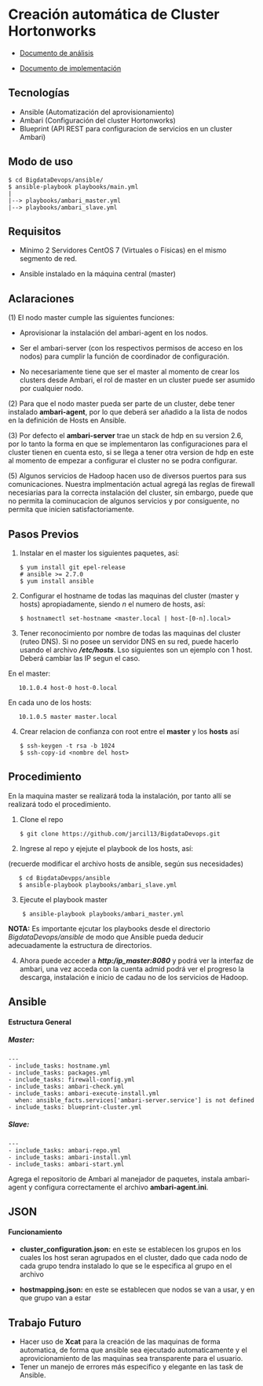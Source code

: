 Creación automática de Cluster Hortonworks
===========================================
* [Documento de análisis](analisis.md)

* [Documento de implementación](implementacion.md)

Tecnologías
------------

* Ansible  (Automatización del aprovisionamiento)
* Ambari   (Configuración del cluster Hortonworks)
* Blueprint (API REST para configuracion de servicios en un cluster Ambari)

Modo de uso
-----------

    $ cd BigdataDevops/ansible/
    $ ansible-playbook playbooks/main.yml
    |
    |--> playbooks/ambari_master.yml
    |--> playbooks/ambari_slave.yml

Requisitos
----------

* Mínimo 2 Servidores CentOS 7 (Virtuales o Físicas) en el mismo segmento de red.

* Ansible instalado en la máquina central (master)


Aclaraciones
-------------

(1) El nodo master cumple las siguientes funciones:

* Aprovisionar la instalación del ambari-agent en los nodos.

* Ser el ambari-server (con los respectivos permisos de acceso en los nodos) para cumplir la función de coordinador de configuración.

* No necesariamente tiene que ser el master al momento de crear los clusters desde Ambari, el rol de master en un cluster puede ser asumido por cualquier nodo.

(2) Para que el nodo master pueda ser parte de un cluster, debe tener instalado **ambari-agent**, por lo que deberá ser añadido a la lista de nodos en la definición de Hosts en Ansible.

(3) Por defecto el **ambari-server** trae un stack de hdp en su version 2.6, por lo tanto la forma en que se implementaron las configuraciones para el cluster tienen en cuenta esto, si se llega a tener otra version de hdp en este al momento de empezar a configurar el cluster no se podra configurar.

(5) Algunos servicios de Hadoop hacen uso de diversos puertos para sus comunicaciones. Nuestra implmentación actual agregá las reglas de firewall necesiarias para la correcta instalación del cluster, sin embargo, puede que no permita la cominucacion de algunos servicios y por consiguente, no permita que inicien satisfactoriamente.  

Pasos Previos
--------------

1. Instalar en el master los siguientes paquetes, así:
 
       $ yum install git epel-release 
       # ansible >= 2.7.0
       $ yum install ansible
       
2. Configurar el hostname  de todas las maquinas del cluster (master y hosts) apropiadamente, siendo *n* el numero de hosts, así:

       $ hostnamectl set-hostname <master.local | host-[0-n].local>

3. Tener reconocimiento por nombre de todas las maquinas del cluster (ruteo DNS). Si no posee un servidor DNS en su red, puede hacerlo usando  el archivo ***/etc/hosts***. Lso siguientes son un ejemplo con 1 host. Deberá cambiar las IP segun el caso. 

En el master:

       10.1.0.4 host-0 host-0.local

En cada uno de los hosts: 

       10.1.0.5 master master.local

4. Crear relacion de confianza con root entre el **master** y los **hosts**
así

       $ ssh-keygen -t rsa -b 1024
       $ ssh-copy-id <nombre del host>


Procedimiento
-------------
En la maquina master se realizará toda la instalación, por tanto allí se realizará todo el procedimiento. 
1. Clone el repo 

       $ git clone https://github.com/jarcil13/BigdataDevops.git

2. Ingrese al repo y ejejute el playbook de los hosts, así:

(recuerde modificar el archivo hosts de ansible, según sus necesidades)

       $ cd BigdataDevpps/ansible
       $ ansible-playbook playbooks/ambari_slave.yml
       

3. Ejecute el playbook master

```
    $ ansible-playbook playbooks/ambari_master.yml
```

**NOTA:** Es importante ejcutar los playbooks desde el directorio *BigdataDevops/ansible* de modo que Ansible pueda deducir adecuadamente la estructura de directorios. 

4. Ahora puede acceder a ***http:/ip_master:8080*** y podrá ver la interfaz de ambari, una vez acceda con la cuenta admid podrá ver el progreso la descarga, instalación e inicio de cadau no de los servicios de Hadoop. 

Ansible
-------

#### Estructura General

##### Master:

    ---
    - include_tasks: hostname.yml
    - include_tasks: packages.yml
    - include_tasks: firewall-config.yml
    - include_tasks: ambari-check.yml
    - include_tasks: ambari-execute-install.yml
      when: ansible_facts.services['ambari-server.service'] is not defined
    - include_tasks: blueprint-cluster.yml

##### Slave:

    ---
    - include_tasks: ambari-repo.yml
    - include_tasks: ambari-install.yml
    - include_tasks: ambari-start.yml

Agrega el repositorio de Ambari al manejador de paquetes, instala ambari-agent y configura correctamente el archivo **ambari-agent.ini**.

JSON
-------

#### Funcionamiento

* **cluster_configuration.json:** en este se establecen los grupos en los cuales los host seran agrupados en el cluster, dado que cada nodo de cada grupo tendra instalado lo que se le especifica al grupo en el archivo

* **hostmapping.json:** en este se establecen que nodos se van a usar, y en que grupo van a estar

Trabajo Futuro
--------------

* Hacer uso de **Xcat** para la creación de las maquinas de forma automatica, de forma que ansible sea ejecutado automaticamente y el aprovicionamiento de las maquinas sea transparente para el usuario.
* Tener un manejo de errores más especifico y elegante en las task de Ansible.
